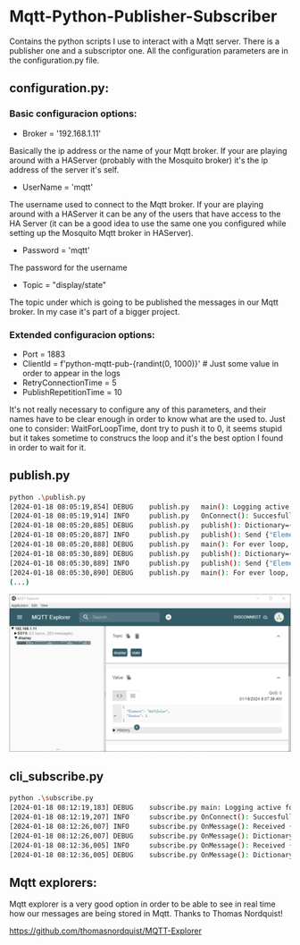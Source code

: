 # Mqtt-Python-Publisher-Subscriber
Contains the python scripts I use to interact with a Mqtt server. There is a publisher one and a subscriptor one. All the configuration parameters are in the configuration.py file.

## configuration.py:
### Basic configuracion options:
- Broker = '192.168.1.11'

Basically the ip address or the name of your Mqtt broker. If your are playing around with a HAServer (probably with the Mosquito broker) it's the ip address of the server it's self.
  
- UserName = 'mqtt'

The username used to connect to the Mqtt broker. If your are playing around with a HAServer it can be any of the users that have access to the HA Server (it can be a good idea to use the same one you configured while setting up the Mosquito Mqtt broker in HAServer).

- Password = 'mqtt'

The password for the username

- Topic = "display/state"

The topic under which is going to be published the messages in our Mqtt broker. In my case it's part of a bigger project.

### Extended configuracion options:
- Port = 1883
- ClientId = f'python-mqtt-pub-{randint(0, 1000)}' # Just some value in order to appear in the logs
- RetryConnectionTime = 5
- PublishRepetitionTime = 10

It's not really necessary to configure any of this parameters, and their names have to be clear enough in order to know what are the used to. Just one to consider: WaitForLoopTime, dont try to push it to 0, it seems stupid but it takes sometime to construcs the loop and it's the best option I found in order to wait for it.

## publish.py
```sh
python .\publish.py
[2024-01-18 08:05:19,854] DEBUG    publish.py   main(): Logging active for me: publish.py
[2024-01-18 08:05:19,914] INFO     publish.py   OnConnect(): Succesfully connected to Mqtt broker
[2024-01-18 08:05:20,885] DEBUG    publish.py   publish(): Dictionary={'Element': 'WifiSolar', 'Status': 2}
[2024-01-18 08:05:20,887] INFO     publish.py   publish(): Send {"Element": "WifiSolar", "Status": 2} to topic {display/state}
[2024-01-18 08:05:20,888] DEBUG    publish.py   main(): For ever loop, sleeping 10
[2024-01-18 08:05:30,889] DEBUG    publish.py   publish(): Dictionary={'Element': 'WifiSolar', 'Status': 2}
[2024-01-18 08:05:30,889] INFO     publish.py   publish(): Send {"Element": "WifiSolar", "Status": 2} to topic {display/state}
[2024-01-18 08:05:30,890] DEBUG    publish.py   main(): For ever loop, sleeping 10
(...)
```

![MqttExplorerPub](Images/MqttExplorerPub.PNG)

## cli_subscribe.py
```sh
python .\subscribe.py
[2024-01-18 08:12:19,183] DEBUG    subscribe.py main: Logging active for me: subscribe.py
[2024-01-18 08:12:19,207] INFO     subscribe.py OnConnect(): Succesfully connected to Mqtt broker
[2024-01-18 08:12:26,007] INFO     subscribe.py OnMessage(): Received {"Element": "WifiSolar", "Status": 0} from topic {display/state}
[2024-01-18 08:12:26,007] DEBUG    subscribe.py OnMessage(): Dictionary={'Element': 'WifiSolar', 'Status': 0}
[2024-01-18 08:12:36,005] INFO     subscribe.py OnMessage(): Received {"Element": "WifiSolar", "Status": 1} from topic {display/state}
[2024-01-18 08:12:36,005] DEBUG    subscribe.py OnMessage(): Dictionary={'Element': 'WifiSolar', 'Status': 1}
```

## Mqtt explorers:
Mqtt explorer is a very good option in order to be able to see in real time how our messages are being stored in Mqtt. Thanks to Thomas Nordquist! 

https://github.com/thomasnordquist/MQTT-Explorer
